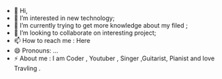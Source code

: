 - 👋 Hi,
- 👀 I’m interested in new technology;
- 🌱 I’m currently trying to get more knowledge about my filed ;
- 💞️ I’m looking to collaborate on interesting project;
- 📫 How to reach me : Here
- 😄 Pronouns: ...
- ⚡ About me : I am Coder , Youtuber , Singer ,Guitarist, Pianist and love Travling .

<!---
Pratham1489/Pratham1489 is a ✨ special ✨ repository because its `README.md` (this file) appears on your GitHub profile.
You can click the Preview link to take a look at your changes.
--->
